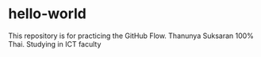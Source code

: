 # hello-world
This repository is for practicing the GitHub Flow.
Thanunya Suksaran 100% Thai. Studying in ICT faculty
